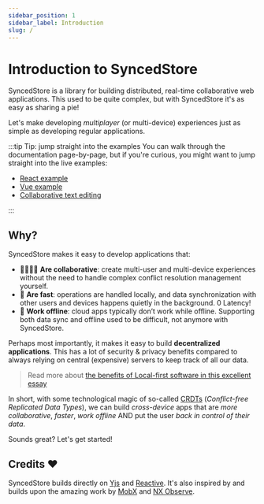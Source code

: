 ```yaml
---
sidebar_position: 1
sidebar_label: Introduction
slug: /
---
```


# Introduction to SyncedStore

SyncedStore is a library for building distributed, real-time collaborative web applications. This used to be quite complex, but with SyncedStore it's as easy as sharing a pie!

Let's make developing _multiplayer_ (or multi-device) experiences just as simple as developing regular applications.

:::tip Tip: jump straight into the examples
You can walk through the documentation page-by-page, but if you're curious, you might want to jump straight into the live examples:

- [React example](/docs/react)
- [Vue example](/docs/vue)
- [Collaborative text editing](/docs/advanced/richtext)

:::

## Why?

SyncedStore makes it easy to develop applications that:

- 👨‍👩‍👧‍👦 **Are collaborative**: create multi-user and multi-device experiences without the need to handle complex conflict resolution management yourself.
- 🚀 **Are fast**: operations are handled locally, and data synchronization with other users and devices happens quietly in the background. 0 Latency!
- 🔗 **Work offline**: cloud apps typically don’t work while offline. Supporting both data sync and offline used to be difficult, not anymore with SyncedStore.

Perhaps most importantly, it makes it easy to build **decentralized applications**. This has a lot of security & privacy benefits compared to always relying on central (expensive) servers to keep track of all our data.

> Read more about [the benefits of Local-first software in this excellent essay](https://www.inkandswitch.com/local-first.html)

In short, with some technological magic of so-called [CRDTs](https://crdt.tech/) (_Conflict-free Replicated Data Types_), we can build _cross-device_ apps that are _more collaborative_, _faster_, _work offline_ AND put the user _back in control of their data_.

Sounds great? Let's get started!

## Credits ❤️

SyncedStore builds directly on [Yjs](https://github.com/yjs/yjs) and [Reactive](https://www.github.com/yousefed/reactive). It's also inspired by and builds upon the amazing work by [MobX](https://mobx.js.org/) and [NX Observe](https://github.com/nx-js/observer-util).
